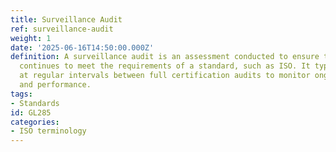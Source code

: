 ```yaml
---
title: Surveillance Audit
ref: surveillance-audit
weight: 1
date: '2025-06-16T14:50:00.000Z'
definition: A surveillance audit is an assessment conducted to ensure that an organization
  continues to meet the requirements of a standard, such as ISO. It typically occurs
  at regular intervals between full certification audits to monitor ongoing compliance
  and performance.
tags:
- Standards
id: GL285
categories:
- ISO terminology
---
```


